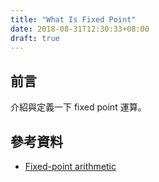 ```yaml
---
title: "What Is Fixed Point"
date: 2018-08-31T12:30:33+08:00
draft: true
---
```


## 前言

介紹與定義一下 fixed point 運算。







## 參考資料

- [Fixed-point arithmetic](https://en.wikipedia.org/wiki/Fixed-point_arithmetic)


